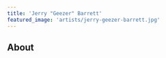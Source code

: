 ```yaml
---
title: 'Jerry "Geezer" Barrett'
featured_image: 'artists/jerry-geezer-barrett.jpg'
---
```


## About


